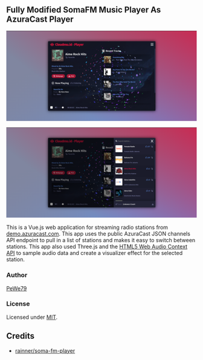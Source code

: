 [site]: https://cloudmu.id/
[mit]: https://www.opensource.org/licenses/mit-license.php
[repo]: https://github.com/PeWe79/AzuraCast-Player/
[azuracast]: https://demo.azuracast.com/
[audioapi]: https://developer.mozilla.org/en-US/docs/Web/API/AudioContext
[vue]: https://github.com/vuejs/vue
[node]: https://nodejs.org/

## Fully Modified SomaFM Music Player As AzuraCast Player

![AzuraCast-Player](https://github.com/PeWe79/AzuraCast-Player/blob/azuracast/thumb.png)

![AzuraCast-Player](https://github.com/PeWe79/AzuraCast-Player/blob/azuracast/thumb2.png)

This is a Vue.js web application for streaming radio stations from [demo.azuracast.com][azuracast]. This app uses the public AzuraCast JSON channels API endpoint to pull in a list of stations and makes it easy to switch between stations. This app also used Three.js and the [HTML5 Web Audio Context API][audioapi] to sample audio data and create a visualizer effect for the selected station.


### Author

[PeWe79][site]

### License

Licensed under [MIT][mit].

## Credits
* [rainner/soma-fm-player](https://github.com/rainner/soma-fm-player)
